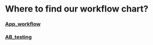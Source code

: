 # Where to find our workflow chart?

### [App_workflow](https://app.diagrams.net/?libs=general;flowchart#Hudothemath1984%2Fdraw_diagram%2Fmaster%2Fapi_workflow.drawio)
### [AB_testing](https://app.diagrams.net/?libs=general;flowchart#Hudothemath1984%2Fdraw_diagram%2Fmaster%2Fmy_abtest_workflow.drawio)
